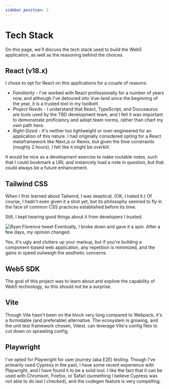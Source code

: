 ```yaml
---
sidebar_position: 2
---
```


# Tech Stack

On this page, we'll discuss the tech stack used to build the Web5 application, as well as the reasoning behind the choices.

## React (v18.x)

I chose to opt for React on this applications for a couple of reasons:

- _Familiarity_ - I've worked with React professionally for a number of years now, and although I've detoured into Vue-land since the beginning of the year, it is a trusted tool in my toolbelt.
- _Project Needs_ - I understand that React, TypeScript, and Docusaurus are tools used by the TBD development team, and I felt it was important to demonstrate proficiency and adopt team norms, rather than chart my own path here.
- _Right-Sized_ - It's neither too lightweight or over-engineered for an application of this nature. I had originally considered opting for a React metaframework like Next.js or Remix, but given the time constraints (roughly 2 hours), I felt like it might be overkill.

It would be nice as a development exercise to make routable notes, such that I could bookmark a URL and instancely load a note in question, but that could always be a future enhancement.

## Tailwind CSS

When I first learned about Tailwind, I was skeptical. (OK, I hated it.) Of course, I hadn't even given it a shot yet, but its philosophy seemed to fly in the face of common CSS practices established before its time.

Still, I kept hearing good things about it from developers I trusted.

![Ryan Florence tweet](/img/florence.png)
Eventually, I broke down and gave it a spin. After a few days, my opinion changed.

Yes, it's ugly and clutters up your markup, but if you're building a component-based web application, any repetition is minimized, and the gains in speed outweigh the aesthetic concerns.

## Web5 SDK

The goal of this project was to learn about and explore the capability of Web5 technology, so this should not be a surprise.

## Vite

Though Vite hasn't been on the block very long compared to Webpack, it's a formidable (and preferable) alternative. The ecosystem is growing, and the unit test framework chosen, Vitest, can leverage Vite's config files to cut down on sprawling config.

## Playwright

I've opted for Playwright for user journey (aka E2E) testing. Though I've primarily used Cypress in the past, I have some recent experience with Playwright, and I have found it to be a solid tool. I like the fact that it can be used with Chromium, Firefox, or Safari (something I believe Cypress was not able to do last I checked), and the codegen feature is very compelling.
